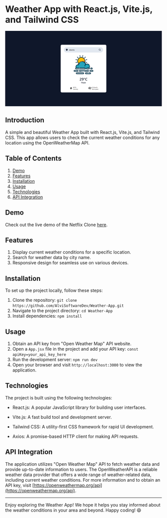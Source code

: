 # Weather App with React.js, Vite.js, and Tailwind CSS

<p align="center">
  <img src="https://github.com/AlviSoftwareDev/Weather-App/blob/main/src/assets/weather-app-screenshot.png" alt="Weather-App">
</p>

## Introduction

A simple and beautiful Weather App built with React.js, Vite.js, and Tailwind CSS. This app allows users to check the current weather conditions for any location using the OpenWeatherMap API.

## Table of Contents

1. [Demo](#demo)
2. [Features](#features)
3. [Installation](#installation)
4. [Usage](#usage)
5. [Technologies](#technologies)
6. [API Integration](#api-integration)


## Demo

Check out the live demo of the Netflix Clone [here](https://alvisoftwaredev.github.io/Weather-App/).

## Features

1. Display current weather conditions for a specific location.
2. Search for weather data by city name.
3. Responsive design for seamless use on various devices.

## Installation

To set up the project locally, follow these steps:

1. Clone the repository: `git clone https://github.com/AlviSoftwareDev/Weather-App.git`
2. Navigate to the project directory: `cd Weather-App`
3. Install dependencies: `npm install`

## Usage

1. Obtain an API key from "Open Weather Map" API website.
2. Open a `App.jsx` file in the project and add your API key: `const apiKey=your_api_key_here`
3. Run the development server: `npm run dev`
4. Open your browser and visit `http://localhost:3000` to view the application.

## Technologies

The project is built using the following technologies:

- React.js: A popular JavaScript library for building user interfaces.

- Vite.js: A fast build tool and development server.

- Tailwind CSS: A utility-first CSS framework for rapid UI development.

- Axios: A promise-based HTTP client for making API requests.

## API Integration

The application utilizes "Open Weather Map" API to fetch weather data and provide up-to-date information to users. The OpenWeatherAPI is a reliable weather data provider that offers a wide range of weather-related data, including current weather conditions. For more information and to obtain an API key, visit [https://openweathermap.org/api](https://openweathermap.org/api).


---

Enjoy exploring the Weather App! We hope it helps you stay informed about the weather conditions in your area and beyond. Happy coding! 😄
